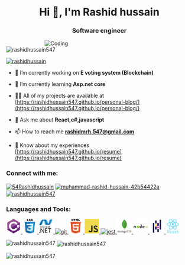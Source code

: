 <h1 align="center">Hi 👋, I'm Rashid hussain</h1>
<h3 align="center">Software engineer</h3>
<img align="right" alt="Coding" width="400" src="https://media.tenor.com/rePDfDWO3XoAAAAd/hacking.gif">

<p align="left"> <img src="https://komarev.com/ghpvc/?username=rashidhussain547&label=Profile%20views&color=0e75b6&style=flat" alt="rashidhussain547" /> </p>

<p align="left"> <a href="https://twitter.com/rashidhussain" target="blank"><img src="https://img.shields.io/twitter/follow/rashidhussain?logo=twitter&style=for-the-badge" alt="rashidhussain" /></a> </p>

- 🔭 I’m currently working on **E voting system (Blockchain)**

- 🌱 I’m currently learning **Asp.net core**

- 👨‍💻 All of my projects are available at [https://rashidhussain547.github.io/personal-blog/](https://rashidhussain547.github.io/personal-blog/)

- 💬 Ask me about **React,c#,javascript**

- 📫 How to reach me **rashidmrh.547@gmail.com**

- 📄 Know about my experiences [https://rashidhussain547.github.io/resume](https://rashidhussain547.github.io/resume)

<h3 align="left">Connect with me:</h3>
<p align="left">
<a href="https://twitter.com/rashidhussain" target="blank"><img align="center" src="https://raw.githubusercontent.com/rahuldkjain/github-profile-readme-generator/master/src/images/icons/Social/twitter.svg" alt="54Rashidhussain" height="30" width="40" /></a>
<a href="https://linkedin.com/in/muhammad-rashid-hussain-42b54422a" target="blank"><img align="center" src="https://raw.githubusercontent.com/rahuldkjain/github-profile-readme-generator/master/src/images/icons/Social/linked-in-alt.svg" alt="muhammad-rashid-hussain-42b54422a" height="30" width="40" /></a>
<a href="https://instagram.com/rashidhussain547" target="blank"><img align="center" src="https://raw.githubusercontent.com/rahuldkjain/github-profile-readme-generator/master/src/images/icons/Social/instagram.svg" alt="rashidhussain547" height="30" width="40" /></a>
</p>

<h3 align="left">Languages and Tools:</h3>
<p align="left"> <a href="https://www.w3schools.com/cs/" target="_blank" rel="noreferrer"> <img src="https://raw.githubusercontent.com/devicons/devicon/master/icons/csharp/csharp-original.svg" alt="csharp" width="40" height="40"/> </a> <a href="https://www.w3schools.com/css/" target="_blank" rel="noreferrer"> <img src="https://raw.githubusercontent.com/devicons/devicon/master/icons/css3/css3-original-wordmark.svg" alt="css3" width="40" height="40"/> </a> <a href="https://dotnet.microsoft.com/" target="_blank" rel="noreferrer"> <img src="https://raw.githubusercontent.com/devicons/devicon/master/icons/dot-net/dot-net-original-wordmark.svg" alt="dotnet" width="40" height="40"/> </a> <a href="https://git-scm.com/" target="_blank" rel="noreferrer"> <img src="https://www.vectorlogo.zone/logos/git-scm/git-scm-icon.svg" alt="git" width="40" height="40"/> </a> <a href="https://www.w3.org/html/" target="_blank" rel="noreferrer"> <img src="https://raw.githubusercontent.com/devicons/devicon/master/icons/html5/html5-original-wordmark.svg" alt="html5" width="40" height="40"/> </a> <a href="https://developer.mozilla.org/en-US/docs/Web/JavaScript" target="_blank" rel="noreferrer"> <img src="https://raw.githubusercontent.com/devicons/devicon/master/icons/javascript/javascript-original.svg" alt="javascript" width="40" height="40"/> </a> <a href="https://jestjs.io" target="_blank" rel="noreferrer"> <img src="https://www.vectorlogo.zone/logos/jestjsio/jestjsio-icon.svg" alt="jest" width="40" height="40"/> </a> <a href="https://www.mongodb.com/" target="_blank" rel="noreferrer"> <img src="https://raw.githubusercontent.com/devicons/devicon/master/icons/mongodb/mongodb-original-wordmark.svg" alt="mongodb" width="40" height="40"/> </a> <a href="https://nodejs.org" target="_blank" rel="noreferrer"> <img src="https://raw.githubusercontent.com/devicons/devicon/master/icons/nodejs/nodejs-original-wordmark.svg" alt="nodejs" width="40" height="40"/> </a> <a href="https://pandas.pydata.org/" target="_blank" rel="noreferrer"> <img src="https://raw.githubusercontent.com/devicons/devicon/2ae2a900d2f041da66e950e4d48052658d850630/icons/pandas/pandas-original.svg" alt="pandas" width="40" height="40"/> </a> <a href="https://reactjs.org/" target="_blank" rel="noreferrer"> <img src="https://raw.githubusercontent.com/devicons/devicon/master/icons/react/react-original-wordmark.svg" alt="react" width="40" height="40"/> </a> </p>

<p><img align="left" src="https://github-readme-stats.vercel.app/api/top-langs?username=rashidhussain547&show_icons=true&locale=en&layout=compact" alt="rashidhussain547" /></p>

<p>&nbsp;<img align="center" src="https://github-readme-stats.vercel.app/api?username=rashidhussain547&show_icons=true&locale=en" alt="rashidhussain547" /></p>

<p><img align="center" src="https://github-readme-streak-stats.herokuapp.com/?user=rashidhussain547&" alt="rashidhussain547" /></p>
